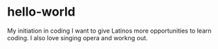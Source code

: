 # hello-world
My initiation in coding
I want to give Latinos more opportunities to learn coding. I also love singing opera and workng out.
